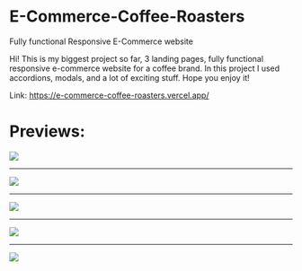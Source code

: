 # E-Commerce-Coffee-Roasters
Fully functional Responsive E-Commerce website

Hi! This is my biggest project so far, 3 landing pages, fully functional responsive e-commerce website for a coffee brand.
In this project I used accordions, modals, and a lot of exciting stuff. Hope you enjoy it!

Link: https://e-commerce-coffee-roasters.vercel.app/ 

# Previews:

<img src="Website Previews/desktop1.png">
<hr>
<img src="Website Previews/desktop2.png">
<hr>
<img src="Website Previews/desktop3.png">
<hr>
<img src="Website Previews/tablet1.png">
<hr>
<img src="Website Previews/tablet2.png">
